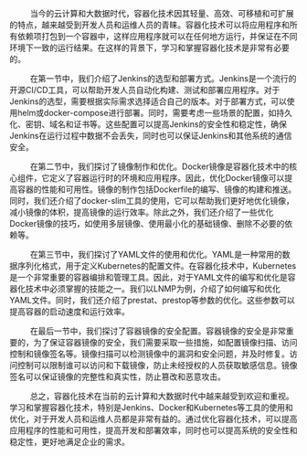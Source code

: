 &emsp;  &emsp; 当今的云计算和大数据时代，容器化技术因其轻量、高效、可移植和可扩展的特点，越来越受到开发人员和运维人员的青睐。容器化技术可以将应用程序和所有依赖项打包到一个容器中，这样应用程序就可以在任何地方运行，并保证在不同环境下一致的运行结果。在这样的背景下，学习和掌握容器化技术是非常有必要的。

&emsp;  &emsp; 在第一节中，我们介绍了Jenkins的选型和部署方式。Jenkins是一个流行的开源CI/CD工具，可以帮助开发人员自动化构建、测试和部署应用程序。对于Jenkins的选型，需要根据实际需求选择适合自己的版本。对于部署方式，可以使用helm或docker-compose进行部署。同时，需要考虑一些场景的配置，如持久化、密钥、域名和证书等。这些配置可以提高Jenkins的安全性和稳定性，确保Jenkins在运行过程中数据不会丢失，同时也可以保证Jenkins和其他系统的通信安全。

&emsp;  &emsp; 在第二节中，我们探讨了镜像制作和优化。Docker镜像是容器化技术中的核心组件，它定义了容器运行时的环境和应用程序。因此，优化Docker镜像可以提高容器的性能和可用性。镜像的制作包括Dockerfile的编写、镜像的构建和推送。同时，我们还介绍了docker-slim工具的使用，它可以帮助我们更好地优化镜像，减小镜像的体积，提高镜像的运行效率。除此之外，我们还介绍了一些优化Docker镜像的技巧，如使用多层镜像、使用最小化的基础镜像、删除不必要的依赖等。

&emsp;  &emsp; 在第三节中，我们探讨了YAML文件的使用和优化。YAML是一种常用的数据序列化格式，用于定义Kubernetes的配置文件。在容器化技术中，Kubernetes是一个非常重要的容器编排和管理工具。因此，对于YAML文件的编写和优化是容器化技术中必须掌握的技能之一。我们以LNMP为例，介绍了如何编写和优化YAML文件。同时，我们还介绍了prestat、prestop等参数的优化。这些参数可以提高容器的启动速度和运行效率。

&emsp;  &emsp; 在最后一节中，我们探讨了容器镜像的安全配置。容器镜像的安全是非常重要的，为了保证容器镜像的安全，我们需要采取一些措施，如配置镜像扫描、访问控制和镜像签名等。镜像扫描可以检测镜像中的漏洞和安全问题，并及时修复。访问控制可以限制谁可以访问和下载镜像，防止未经授权的人员获取敏感信息。镜像签名可以保证镜像的完整性和真实性，防止篡改和恶意攻击。

&emsp;  &emsp; 总之，容器化技术在当前的云计算和大数据时代中越来越受到欢迎和重视。学习和掌握容器化技术，特别是Jenkins、Docker和Kubernetes等工具的使用和优化，对于开发人员和运维人员都是非常有益的。通过优化容器化技术，可以提高应用程序的性能和可用性，提高开发和部署效率，同时也可以提高系统的安全性和稳定性，更好地满足企业的需求。






